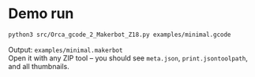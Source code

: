 
# Demo run
```bash
python3 src/Orca_gcode_2_Makerbot_Z18.py examples/minimal.gcode
```
Output: `examples/minimal.makerbot`  
Open it with any ZIP tool – you should see `meta.json`, `print.jsontoolpath`, and all thumbnails.
